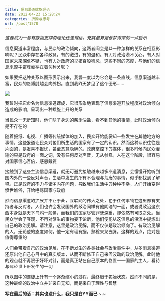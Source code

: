 ```yaml
---
title: 信息渠道螺旋理论
date: 2012-04-23 15:28:24
categories: 折腾与思考
url: /post/1578
---
```


_这要成为一套有数据支撑的理论还差得远，充其量算是做梦得来的一点启示_

信息渠道丰富程度，与民众的政治倾向，这两者间会是以一种怎样的关系在相互影响呢？民众中存在各种政见，有的激进，有的温和。有人对政治漠不关心，有人对国家未来深信不疑，也有人对政府的举措百般猜忌，这些不同的态度，与他们的信息来源丰富程度存在着何种关联？

如果要把这种关系以图形表示出来，我曾一度以为它会是一条直线，信息渠道越丰富，民众的胳膊肘越会向外拐。直到我昨天梦见了这个图形……

![](http://qiniu.colacdn.com/img/posts/2012-04/04-23/1.jpg)

我暂时把它命名为信息渠道螺旋，它很形象地表现了信息渠道开放程度对政治倾向造成的影响，呈现出一种螺旋上升的关系

当民众一无所知时，他们除了身边的柴米油盐，看不到其他的事情，此时政治倾向是不存在的

随着报纸、电视、广播等传统媒体的加入，民众开始能获知一些发生在其他地方的事情，这些报道让民众对他们所生活的国家有了一定的认识。然而这种认识往往是片面的，是报喜不报忧，甚至恶意隐瞒的。政府掌控下的媒体，很多时候向民众灌输的只是政府的一面之词，没有任何反对声音，无从参照。人在这个阶段，很容易对国家信心百倍，感恩戴德

接触到了这些主流信息渠道，就无可避免接触越来越多小道消息，会慢慢开始听到国内外的一些反对声音，生活中发生的所有不合理与荒唐的事情，似乎都找到了解释。正是政府的不力与诸多内在问题，导致我们生活中的种种不幸，人们开始变得愤世嫉俗，开始唾骂国家与政府

然而信息渠道的扩展并不止于此，互联网的伟大之处，在于任何事物在这里都有支持者与反对者。人们也许会发现国外的政治同样有他阴暗的一面，或者说政治这东西本身就是天下乌鸦一般黑，而我们的国家尽管罪孽深重，却依然有可取之处。当民众学会了客观，不再对陌生的事物妄下论断，他们便能从这信息的洪流中提炼出自己的政治见解。请注意，这里是政治见解，而不仅仅是政治倾向了。有政治见解的人，无论他的态度如何，他一定有理有据，熟稔来龙去脉。这样的观点，绝对是值得尊重的

人们会带着自己的政治见解，在不断发生的各类社会与政治事件中，从多消息渠道还原出他自己心目中的真实版本，从而不断修正自己来回波动的政治见解。此时他的观点就不再限于好坏对错，而是真正站在自己原本的位置——国家的主人，看待与评论世上所发生的一切

所以图中的螺旋上升有一个逐渐缩小的过程，最终趋于初始状态。然而不同的是，这种最终的政治中立并非来自无知，而是来自于理性与智慧

**写在最后的话：其实也没什么，我只是在YY而已  ~.~**